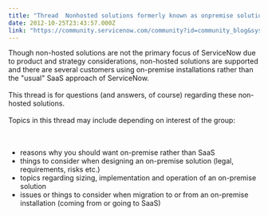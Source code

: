 ```yaml
---
title: "Thread  Nonhosted solutions formerly known as onpremise solutions"
date: 2012-10-25T23:43:57.000Z
link: "https://community.servicenow.com/community?id=community_blog&sys_id=58dd26e9dbd0dbc01dcaf3231f961987"
---
```

<p>Though non-hosted solutions are not the primary focus of ServiceNow due to product and strategy considerations, non-hosted solutions are supported and there are several customers using on-premise installations rather than the "usual" SaaS approach of ServiceNow.<br /><br />This thread is for questions (and answers, of course) regarding these non-hosted solutions.<br /><!--break--><br />Topics in this thread may include depending on interest of the group:<br /><br /><br /><ul class="noindent"><li>reasons why you should want on-premise rather than SaaS</li><li>things to consider when designing an on-premise solution (legal, requirements, risks etc.)</li><li>topics regarding sizing, implementation and operation of an on-premise solution</li><li>issues or things to consider when migration to or from an on-premise installation (coming from or going to SaaS)</li></ul></p>